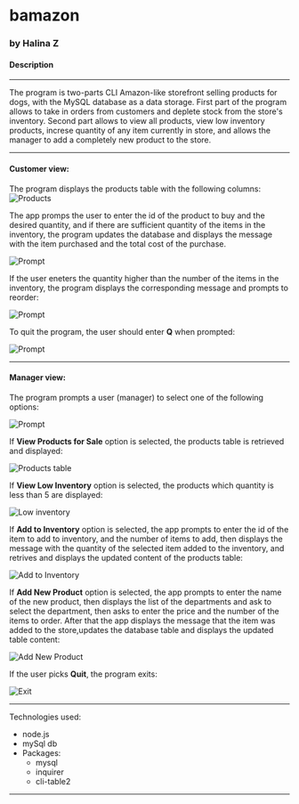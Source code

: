 # bamazon
### by Halina Z

#### Description

_________________________________________________________________

The program is two-parts CLI Amazon-like storefront selling products for dogs, with the MySQL database as a data storage. First part of the program allows to take in orders from customers and deplete stock from the store's inventory. Second part allows to view all products, view low inventory products, increse quantity of any item currently in store, and allows the manager to add a completely new product to the store.
_________________________________________________________________

#### Customer view: 

The program displays the products table with the following columns: 
![Products](images/Screenshot1.png)

The app promps the user to enter the id of the product to buy and the desired quantity, and if there are sufficient quantity of the items in the inventory, the program updates the database and displays the message with the item purchased and the total cost of the purchase.

![Prompt](images/Screenshot2.png)

If the user eneters the quantity higher than the number of the items in the inventory, the program displays the corresponding message and prompts to reorder:

![Prompt](images/Screenshot3.png)

To quit the program, the user should enter **Q** when prompted:

![Prompt](images/Screenshot4.png)

_________________________________________________________________

#### Manager view: 

The program prompts a user (manager) to select one of the following options: 

![Prompt](images/Screenshot11.png)

If **View Products for Sale** option is selected, the products table is retrieved and displayed:

![Products table](images/Screenshot12.png)

If **View Low Inventory** option is selected, the products which quantity is less than 5 are displayed:

![Low inventory](images/Screenshot13.png)

If **Add to Inventory** option is selected, the app prompts to enter the id of the item to add to inventory, and the number of items to add, then displays the message with the quantity of the selected item added to the inventory, and retrives and displays the updated content of the products table:

![Add to Inventory](images/Screenshot14.png)

If **Add New Product** option is selected, the app prompts to enter the name of the new product, then displays the list of the departments and ask to select the department, then asks to enter the price and the number of the items to order. After that the app displays the message that the item was added to the store,updates the database table and displays the updated table content:

![Add New Product](images/Screenshot15.png)

If the user picks **Quit**, the program exits:

![Exit](images/Screenshot16.png)
_________________________________________________________________

Technologies used: 
  * node.js
  * mySql db
  * Packages: 
    * mysql
    * inquirer
    * cli-table2
_________________________________________________________________




